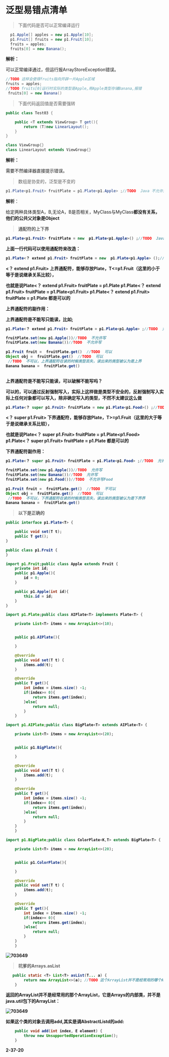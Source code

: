 



# 泛型易错点清单

> 下面代码是否可以正常编译运行

```java
  p1.Apple[] apples = new p1.Apple[10];
  p1.Fruit[] fruits = new p1.Fruit[10];
  fruits = apples;
  fruits[0] = new Banana();
```

**解析：**

可以正常编译通过，但运行报ArrayStoreException错误。

```java
//TODO 这样会使得fruits指向开辟一片Apple区域
fruits = apples;
//TODO fruits[0]运行时实际的类型是Apple,用Apple类型存储Banana,报错
 fruits[0] = new Banana()
```



> 下面代码返回值是否需要强转

```java
public class Test03 {

    public <T extends ViewGroup> T get(){
        return (T)new LinearLayout();
    }
}

class ViewGroup{}
class LinearLayout extends ViewGroup{}
```

**解析：**

需要不然编译器直接提示错误。



> 数组是协变的，泛型是不变的

```java
p1.Plate<p1.Fruit> fruitPlate = p1.Plate<p1.Apple> ;//TODO  Java 不允许这么操作
```

**解析**：

给定两种具体类型A，B,无论A，B是否相关，MyClass<A>与MyClass<B>都没有关系，他们的公共父对象是Object



> 通配符的上下界

```java
p1.Plate<p1.Fruit> fruitPlate = new  p1.Plate<p1.Apple>() ;//TODO  Java 不允许这么操作
```

上面一行代码可以使用通配符来改造：

```java
p1.Plate<？ extend p1.Fruit> fruitPlate = new  p1.Plate<p1.Apple> ();//TODO  允许这么操作
```

<？ extend p1.Fruit> 上界通配符，能够存放Plate<T>，T<=p1.Fruit（这里的小于等于是说继承关系比较），

也就是说Plate<？ extend p1.Fruit> fruitPlate = p1.Plate<Banana>   p1.Plate<？ extend p1.Fruit> fruitPlate = p1.Plate<p1.Fruit>   p1.Plate<？ extend p1.Fruit> fruitPlate = p1.Plate<Orangle> 都是可以的

**上界通配符的副作用**：

上界通配符是**不能写只能读**，比如;

```java
p1.Plate<？ extend p1.Fruit> fruitPlate = p1.Plate<p1.Apple> ;//TODO  允许这么操作

fruitPlate.set(new p1.Apple())//TODO  不允许写
fruitPlate.set(new Banana())//TODO  不允许写
    
p1.Fruit fruit =  fruitPlate.get()  //TODO  可以
Object obj =  fruitPlate.get()  //TODO  可以
 //TODO  不可以，上界通配符在读的时候类型丢失，读出来的类型被认为是上界
Banana banana =  fruitPlate.get() 
 
```

上界通配符是不能写只能读，可以破解不能写吗？

可以的，可以通过反射强制写入，实际上这样做是类型不安全的，反射强制写入实际上任何对象都可以写入，除非确定写入的类型，不然不太建议这么做



```java
p1.Plate<？ super p1.Fruit> fruitPlate = new p1.Plate<p1.Food>() ;//TODO  允许这么操作
```

<？ super p1.Fruit> 下界通配符，能够存放Plate<T>，T>=p1.Fruit（这里的大于等于是说继承关系比较），

也就是说Plate<？ super p1.Fruit> fruitPlate = p1.Plate<p1.Food>   p1.Plate<？ super p1.Fruit> fruitPlate = p1.Plate<Object> 都是可以的

**下界通配符副作用**：

```java
p1.Plate<？ super p1.Fruit> fruitPlate = p1.Plate<p1.Food> ;//TODO  允许这么操作

fruitPlate.set(new p1.Apple())//TODO  允许写
fruitPlate.set(new Banana())//TODO  允许写
fruitPlate.set(new p1.Food())//TODO  不允许写Food
    
p1.Fruit fruit =  fruitPlate.get()  //TODO  不可以
Object obj =  fruitPlate.get()  //TODO  可以
 //TODO  不可以，下界通配符在读的时候类型丢失，读出来的类型被认为是下界界
Banana banana =  fruitPlate.get() 
```







> 以下是正确的

```java
public interface p1.Plate<T> {

    public void set(T t);
    public T get();
}

```

```java
public class p1.Fruit {
}
```

```java
import p1.Fruit;public class Apple extends Fruit {
    private int id;
    public p1.Apple(){
        id = 0;
    }

    public p1.Apple(int id){
        this.id = id;
    }
}
```

```java
import p1.Plate;public class AIPlate<T> implements Plate<T> {

    private List<T> items = new ArrayList<>(10);


    public p1.AIPlate(){

    }

    @Override
    public void set(T t) {
        items.add(t);
    }

    @Override
    public T get(){
        int index = items.size() -1;
        if(index>= 0){
            return items.get(index);
        }else{
            return null;
        }
    }
```

```java
import p1.AIPlate;public class BigPlate<T> extends AIPlate<T> {

    private List<T> items = new ArrayList<>(20);


    public p1.BigPlate(){

    }

    @Override
    public void set(T t) {
        items.add(t);
    }

    @Override
    public T get(){
        int index = items.size() -1;
        if(index>= 0){
            return items.get(index);
        }else{
            return null;
        }
    }
    }
```

```java
import p1.BigPlate;public class ColorPlate<K,T> extends BigPlate<T> {

    private List<T> items = new ArrayList<>(20);


    public p1.ColorPlate(){

    }

    @Override
    public void set(T t) {
        items.add(t);
    }

    @Override
    public T get(){
        int index = items.size() -1;
        if(index>= 0){
            return items.get(index);
        }else{
            return null;
        }
    }
    }
```



![703649](image\703649.png)



> 坑爹的Arrays.asList

```java
   public static <T> List<T> asList(T... a) {
        return new ArrayList<>(a); //TODO 这个ArrayList并不是经常用的哪个ArrayList
    }
```

返回的ArrayList并不是经常用的那个ArrayList，它是Arrays的内部类，并不是java.util包下的ArrayList：

![703649](image\703722.png)

如果这个类的对象去调用add,其实是调AbstractListd的add:

```java
    public void add(int index, E element) {
        throw new UnsupportedOperationException();
    }
```

2-37-20

